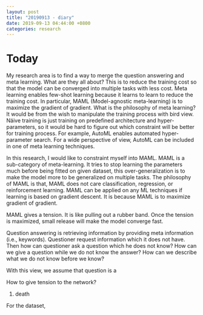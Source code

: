 ```yaml
---
layout: post
title: "20190913 - diary"
date: 2019-09-13 04:44:00 +0800
categories: research
---
```

<!---
![alt](/img/figures/ml/drawing/estimation_and_prediction.png)
-->
# Today
My research area is to find a way to merge the question answering and meta learning. What are they all about? This is to reduce the training cost so that the model can be converged into multiple tasks with less cost. Meta learning enables few-shot learning because it learns to learn to reduce the training cost. In particular, MAML (Model-agnostic meta-learning) is to maximize the gradient of gradient. What is the philosophy of meta learning? It would be from the wish to manipulate the training process with bird view. Näive training is just training on predefined architecture and hyper-parameters, so it would be hard to figure out which constraint will be better for training process. For example, AutoML enables automated hyper-parameter search. For a wide perspective of view, AutoML can be included in one of meta learning techniques.

In this research, I would like to constraint myself into MAML. MAML is a sub-category of meta-learning. It tries to stop learning the parameters much before being fitted on given dataset, this over-generalization is to make the model more to be generalized on multiple tasks. The philosophy of MAML is that, MAML does not care classification, regression, or reinforcement learning. MAML can be applied on any ML techniques if learning is based on gradient descent. It is because MAML is to maximize gradient of gradient.

MAML gives a tension. It is like pulling out a rubber band. Once the tension is maximized, small release will make the model converge fast.

Question answering is retrieving information by providing meta information (i.e., keywords). Questioner request information which it does not have. Then how can questioner ask a question which he does not know? How can we give a question while we do not know the answer? How can we describe what we do not know before we know?

With this view, we assume that question is a

How to give tension to the network?
1. death


For the dataset,
